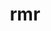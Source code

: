 ---
title: "rmr"
questions:
  - question: "¿Qué característica textural es distintiva de las rocas multiminerales metamorfizadas, producto de la reorientación de cristales debido a esfuerzos diferenciales?"
    options:
      - "Textura equigranular"
      - "Textura porfídica"
      - "Foliación"
      - "Textura vítrea"
    answer: 2
  - question: "¿Qué mineral índice es clave para identificar el paso de un metamorfismo de grado bajo a grado intermedio, según el diagrama de Zonas Metamórficas?"
    options:
      - "Clorita (mica)"
      - "Moscovita (mica)"
      - "Biotita (mica)"
      - "Sillimanita"
    answer: 2
  - question: "En el metamorfismo de contacto, ¿cuál es el principal agente que impulsa el cambio en la roca huésped, resultando en T > P?"
    options:
      - "La presión diferencial."
      - "El aumento de temperatura debido a una intrusión magmática."
      - "La presión litostática."
      - "La actividad de fluidos hidrotermales solamente."
    answer: 1
  - question: "¿Qué tipo de metamorfismo está directamente asociado con la actividad ígnea que proporciona el calor necesario y hace circular fluidos ricos en iones a través de la roca?"
    options:
      - "Metamorfismo de enterramiento."
      - "Metamorfismo regional."
      - "Metamorfismo hidrotermal."
      - "Metamorfismo dinámico."
    answer: 2
  - question: "Si una caliza monomineral sufre metamorfismo, ¿qué proceso mineralógico predomina para transformarla en mármol con una textura de mosaico?"
    options:
      - "Sustitución metasomática."
      - "Formación de foliación."
      - "Crecimiento de cristales tipo mosaico por recristalización."
      - "Deshidratación de silicatos."
    answer: 2
  - question: "¿Qué se requiere para que una roca metamórfica se transforme en magma dentro del ciclo de las rocas?"
    options:
      - "Litificación."
      - "Erosión y transporte."
      - "Fusión (Melting)."
      - "Depósito de sedimentos."
    answer: 2
  - question: "Además del incremento de temperatura y presión, ¿qué tercer factor actúa como catalizador favoreciendo las reacciones metamórficas según el documento?"
    options:
      - "El tipo de roca original."
      - "La presión de confinamiento."
      - "La presencia de una fase fluida y los esfuerzos tectónicos."
      - "El tiempo de impacto del proceso."
    answer: 2
  - question: "¿Qué papel juegan los iones disueltos por los fluidos calientes en la recristalización de los granos minerales durante el metamorfismo?"
    options:
      - "Forman nuevas fases minerales a partir de la solidificación de un fundido."
      - "Migran a lo largo de la superficie del grano hacia espacios porosos y precipitan en zonas de bajos esfuerzos."
      - "Generan una textura de flujo dúctil en los minerales."
      - "Aumentan la presión litostática sobre la roca."
    answer: 1
  - question: "¿Cuál es la función principal de los 'minerales índice' en el estudio del metamorfismo regional?"
    options:
      - "Identificar la composición química exacta de la roca original."
      - "Determinar la velocidad a la que ocurrió el metamorfismo."
      - "Descifrar la historia del metamorfismo regional, incluyendo tipo, grado y profundidad."
      - "Predecir la resistencia a la erosión de las rocas metamórficas."
    answer: 2
  - question: "¿Qué tipo de presión se relaciona con el peso de las rocas suprayacentes, la acumulación de sedimentos o la existencia de mantos de corrimiento?"
    options:
      - "Presión diferencial."
      - "Presión de fluidos."
      - "Presión de confinamiento (isostática)."
      - "Presión tectónica por plegamiento."
    answer: 2
  - question: "Si el fluido en el metasomatismo se encuentra en movimiento, penetrando la roca, ¿cómo se clasifica este tipo de metasomatismo?"
    options:
      - "Metasomatismo difusional."
      - "Metasomatismo estancado."
      - "Metasomatismo infiltracional."
      - "Metasomatismo isoquímico."
    answer: 2
  - question: "¿Cuál de las siguientes es una fuente de calor que interviene en el metamorfismo, además del gradiente geotérmico y la proximidad de una intrusión magmática?"
    options:
      - "La deshidratación de minerales."
      - "El rozamiento entre los dos bloques de una falla."
      - "La presión de confinamiento."
      - "La consolidación de rocas ígneas extrusivas."
    answer: 1
  - question: "En el ciclo de las rocas, ¿qué proceso conecta directamente las 'Rocas Sedimentarias' con las 'Rocas Metamórficas'?"
    options:
      - "Melting."
      - "Transportation."
      - "Metamorphism."
      - "Weathering."
    answer: 2
  - question: "¿Qué fenómeno se describe como la transformación fisicoquímica de una roca a altas temperaturas y presiones en estado sólido, sin el desarrollo de una fase fundida de silicatos?"
    options:
      - "Vulcanismo."
      - "Sedimentación."
      - "Metamorfismo."
      - "Cristalización magmática."
    answer: 2
  - question: "¿Cuál de los siguientes es un tipo de roca endógena, según el diagrama de clasificación de las rocas?"
    options:
      - "Rocas Sedimentarias."
      - "Rocas Residuales."
      - "Rocas Ígneas o Magmáticas."
      - "Rocas Exógenas."
    answer: 2
  - question: "¿Qué rol cumplen los fluidos acuosos en el metasomatismo para el reemplazamiento de la mineralogía de la roca, manteniendo su estado sólido?"
    options:
      - "Actúan como medio para la fusión parcial de la roca."
      - "Inducen la cristalización de nuevos minerales sin disolver los preexistentes."
      - "Producen la disolución de la mineralogía existente y la precipitación de nuevos minerales en las oquedades creadas."
      - "Generan una deformación plástica sin cambios composicionales."
    answer: 2
  - question: "En el metamorfismo de enterramiento, ¿qué característica principal se observa en los minerales preexistentes debido a las condiciones de profundidad y alta temperatura?"
    options:
      - "Cristalización euhedral."
      - "Desarrollo de fracturas transversales."
      - "Deformación por flujo dúctil."
      - "Recristalización isométrica."
    answer: 2
  - question: "¿Qué tipo de metamorfismo está asociado a puntos donde se almacenan bolsas magmáticas y produce aureolas metamórficas?"
    options:
      - "Metamorfismo regional."
      - "Metamorfismo dinámico."
      - "Metamorfismo de enterramiento."
      - "Metamorfismo de contacto o térmico."
    answer: 3
  - question: "¿Por qué el gradiente geotérmico disminuye por la subducción de la litosfera oceánica comparativamente fría?"
    options:
      - "Debido a un aumento en la actividad volcánica."
      - "La litosfera fría transporta calor lejos de la corteza suprayacente."
      - "La presión confinante es significativamente reducida."
      - "Se favorece la formación de magma en la superficie."
    answer: 1
  - question: "¿Qué tipo de rocas se generan a partir de las Rocas Metamórficas mediante el proceso de 'Melting'?"
    options:
      - "Sedimentos."
      - "Rocas Sedimentarias."
      - "Magma."
      - "Rocas Ígneas Extrusivas."
    answer: 2
  - question: "¿Qué implica la 'foliación' en rocas multiminerales metamórficas?"
    options:
      - "Un crecimiento de cristales de tipo mosaico sin orientación preferente."
      - "La reorientación de cristales debido a los esfuerzos diferenciales."
      - "La fusión parcial de la roca para formar bandas de silicatos."
      - "La ausencia de cualquier cambio textural en la roca."
    answer: 1
  - question: "Según el texto, ¿qué factor es el 'agente más importante' en el metamorfismo, llevando a la recristalización y formación de minerales nuevos y estables?"
    options:
      - "La presión de fluidos."
      - "La presión litostática."
      - "El calor."
      - "Los esfuerzos tectónicos."
    answer: 2
  - question: "¿Qué proceso del ciclo de las rocas sigue a la 'Deposición' de los sedimentos para formar 'Rocas Sedimentarias'?"
    options:
      - "Weathering."
      - "Transportation."
      - "Lithification (Compaction and cementation)."
      - "Uplift & Exposure."
    answer: 2
  - question: "¿Qué tipo de metamorfismo se asocia a zonas de fallas (incluidas las transformantes) y en zonas de subducción, y también es conocido como dinamotérmico (P+T)?"
    options:
      - "Metamorfismo de contacto."
      - "Metamorfismo de enterramiento."
      - "Metamorfismo regional."
      - "Metamorfismo hidrotermal."
    answer: 2
  - question: "¿Qué se entiende por 'Textura Granoblástica' en rocas metamórficas no foliadas?"
    options:
      - "Cristales alargados con orientación preferente."
      - "Cristales de mayor tamaño que la matriz (porfiroblastos)."
      - "Cristales que forman un mosaico de granos mas o menos equidimensionales, con fuerte tendencia al empaquetamiento hexagonal y sin orientación preferente."
      - "Laminación muy visible con alternancia de bandas claras y oscuras."
    answer: 2

---